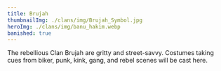 ```yaml
---
title: Brujah
thumbnailImg: ./clans/img/Brujah_Symbol.jpg
heroImg: ./clans/img/banu_hakim.webp
banished: true
---
```


The rebellious Clan Brujah are gritty and street-savvy. Costumes taking cues from biker, punk, kink, gang, and rebel scenes will be cast here.
